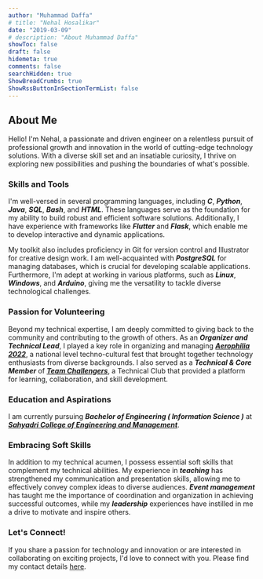 ```yaml
---
author: "Muhammad Daffa"
# title: "Nehal Hosalikar"
date: "2019-03-09"
# description: "About Muhammad Daffa"
showToc: false
draft: false
hidemeta: true
comments: false
searchHidden: true
ShowBreadCrumbs: true
ShowRssButtonInSectionTermList: false
---
```


## About Me

Hello! I'm Nehal, a passionate and driven engineer on a relentless pursuit of professional growth and innovation in the world of cutting-edge technology solutions. With a diverse skill set and an insatiable curiosity, I thrive on exploring new possibilities and pushing the boundaries of what's possible.

### Skills and Tools

I'm well-versed in several programming languages, including ***C***, ***Python***, ***Java***, ***SQL***, ***Bash***, and ***HTML***. These languages serve as the foundation for my ability to build robust and efficient software solutions. Additionally, I have experience with frameworks like ***Flutter*** and ***Flask***, which enable me to develop interactive and dynamic applications.

My toolkit also includes proficiency in Git for version control and Illustrator for creative design work. I am well-acquainted with ***PostgreSQL*** for managing databases, which is crucial for developing scalable applications. Furthermore, I'm adept at working in various platforms, such as ***Linux***, ***Windows***, and ***Arduino***, giving me the versatility to tackle diverse technological challenges.

### Passion for Volunteering

Beyond my technical expertise, I am deeply committed to giving back to the community and contributing to the growth of others. As an ***Organizer and Technical Lead***, I played a key role in organizing and managing [***Aerophilia 2022***](https://aerophilia.in/), a national level techno-cultural fest that brought together technology enthusiasts from diverse backgrounds. I also served as a ***Technical & Core Member*** of [***Team Challengers***](https://challengers.sahyadri.edu.in), a Technical Club that provided a platform for learning, collaboration, and skill development.

### Education and Aspirations

I am currently pursuing ***Bachelor of Engineering ( Information Science )*** at [***Sahyadri College of Engineering and Management***](https://sahyadri.edu.in/).

### Embracing Soft Skills

In addition to my technical acumen, I possess essential soft skills that complement my technical abilities. My experience in ***teaching*** has strengthened my communication and presentation skills, allowing me to effectively convey complex ideas to diverse audiences. ***Event management*** has taught me the importance of coordination and organization in achieving successful outcomes, while my ***leadership*** experiences have instilled in me a drive to motivate and inspire others.

### Let's Connect!

If you share a passion for technology and innovation or are interested in collaborating on exciting projects, I'd love to connect with you. Please find my contact details [here](/).
